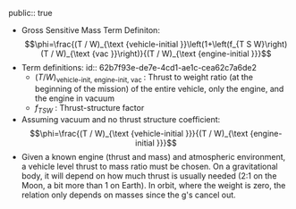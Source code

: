 public:: true

- Gross Sensitive Mass Term Definiton:
  $$\phi=\frac{(T / W)_{\text {vehicle-initial }}\left(1+\left(f_{T S W}\right)(T / W)_{\text {vac }}\right)}{(T / W)_{\text {engine-initial }}}$$
- Term definitions:
  id:: 62b7f93e-de7e-4cd1-ae1c-cea62c7a6de2
	- $(T / W)_{\text{vehicle-init, engine-init, vac }}$ : Thrust to weight ratio (at the beginning of the mission) of the entire vehicle, only the engine, and the engine in vacuum
	- $f_{TSW}$ : Thrust-structure factor
- Assuming vacuum and no thrust structure coefficient:
  $$\phi=\frac{(T / W)_{\text {vehicle-initial }}}{(T / W)_{\text {engine-initial }}}$$
- Given a known engine (thrust and mass) and atmospheric environment, a vehicle level thrust to mass ratio must be chosen. On a gravitational body, it will depend on how much thrust is usually needed (2:1 on the Moon, a bit more than 1 on Earth). In orbit, where the weight is zero, the relation only depends on masses since the g's cancel out.